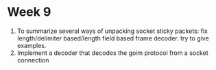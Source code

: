 # Week 9

1. To summarize several ways of unpacking socket sticky packets: fix length/delimiter based/length field based frame decoder. try to give examples.
2. Implement a decoder that decodes the goim protocol from a socket connection

